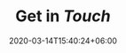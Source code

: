 ---
title : "Get in _Touch_"
page_header_bg : "images/background/page-title-bg.jpg"
date: 2020-03-14T15:40:24+06:00
description : "contact texas linux festival organizers"
draft : false
layout : "contact"
---